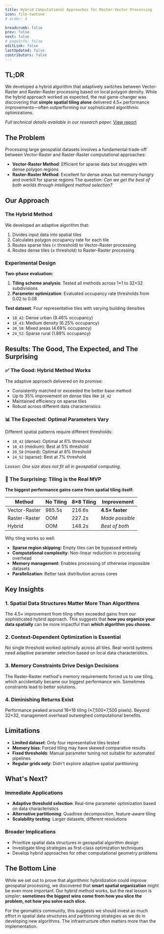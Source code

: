 ```yaml
---
title: Hybrid Computational Approaches for Raster-Vector Processing
icon: file-twotone
# order: 4

breadcrumb: false
prev: false
next: false
# pageInfo: false
editLink: false
lastUpdated: false
contributors: false
---
```


## TL;DR

We developed a hybrid algorithm that adaptively switches between Vector-Raster and Raster-Raster processing based on local polygon density. While the hybrid approach worked as expected, the real game-changer was discovering that **simple spatial tiling alone** delivered 4.5× performance improvements—often outperforming our sophisticated algorithmic optimizations.

*Full technical details available in our research paper.*
[View report](https://MCHU-1999.github.io/files/readar/readar_task1.pdf)


## The Problem

Processing large geospatial datasets involves a fundamental trade-off between Vector-Raster and Raster-Raster computational approaches:
- **Vector-Raster Method**: Efficient for sparse data but struggles with dense polygon regions
- **Raster-Raster Method**: Excellent for dense areas but memory-hungry and overkill for sparse regions
The question: *Can we get the best of both worlds through intelligent method selection?*


## Our Approach

### The Hybrid Method

We developed an adaptive algorithm that:
1. Divides input data into spatial tiles
2. Calculates polygon occupancy rate for each tile
3. Routes sparse tiles (< threshold) to Vector-Raster processing
4. Routes dense tiles (≥ threshold) to Raster-Raster processing

### Experimental Design

**Two-phase evaluation:**
1. **Tiling scheme analysis**: Tested all methods across 1×1 to 32×32 subdivisions
2. **Parameter optimization**: Evaluated occupancy rate thresholds from 0.02 to 0.08

**Test dataset**: Four representative tiles with varying building densities
- `18_42`: Dense urban (9.46% occupancy)
- `18_43`: Medium density (6.25% occupancy) 
- `20_50`: Mixed areas (4.69% occupancy)
- `24_52`: Sparse rural (1.89% occupancy)


## Results: The Good, The Expected, and The Surprising

### ✅ The Good: Hybrid Method Works

The adaptive approach delivered on its promise:
- Consistently matched or exceeded the better base method
- Up to 35% improvement on dense tiles like `18_42`
- Maintained efficiency on sparse tiles
- Robust across different data characteristics

### 📊 The Expected: Optimal Parameters Vary

Different spatial patterns require different thresholds:
- `18_42` (dense): Optimal at 6% threshold
- `18_43` (medium): Best at 5% threshold  
- `20_50` (mixed): Optimal at 8% threshold
- `24_52` (sparse): Best at 7% threshold

*Lesson: One size does not fit all in geospatial computing.*

### 🚀 The Surprising: Tiling is the Real MVP

**The biggest performance gains came from spatial tiling itself:**

| Method | No Tiling | 8×8 Tiling | Improvement |
|--------|-----------|------------|-------------|
| Vector-Raster | 985.5s | 216.6s | **4.5× faster** |
| Raster-Raster | OOM | 227.2s | *Made possible* |
| Hybrid | OOM | 148.2s | *Best of both* |

Why tiling works so well:
- **Sparse region skipping**: Empty tiles can be bypassed entirely
- **Computational complexity**: Non-linear reduction in processing overhead  
- **Memory management**: Enables processing of otherwise impossible datasets
- **Parallelization**: Better task distribution across cores

## Key Insights

### 1. **Spatial Data Structures Matter More Than Algorithms**
The 4.5× improvement from tiling often exceeded gains from our sophisticated hybrid approach. This suggests that **how you organize your data spatially** can be more impactful than **which algorithm you choose**.

### 2. **Context-Dependent Optimization is Essential**
No single threshold worked optimally across all tiles. Real-world systems need adaptive parameter selection based on local data characteristics.

### 3. **Memory Constraints Drive Design Decisions**
The Raster-Raster method's memory requirements forced us to use tiling, which accidentally became our biggest performance win. Sometimes constraints lead to better solutions.

### 4. **Diminishing Returns Exist**
Performance peaked around 16×16 tiling (≈7,500×7,500 pixels). Beyond 32×32, management overhead outweighed computational benefits.


## Limitations

- **Limited dataset**: Only four representative tiles tested
- **Memory bias**: Forced tiling may have skewed comparative results
- **Fixed thresholds**: Manual parameter tuning not suitable for automated pipelines
- **Regular grids only**: Didn't explore adaptive spatial partitioning

## What's Next?

### Immediate Applications
- **Adaptive threshold selection**: Real-time parameter optimization based on data characteristics
- **Alternative partitioning**: Quadtree decomposition, feature-aware tiling
- **Scalability testing**: Larger datasets, different resolutions

### Broader Implications
- Prioritize spatial data structures in geospatial algorithm design
- Investigate tiling strategies as first-class optimization techniques
- Develop hybrid approaches for other computational geometry problems

## The Bottom Line

While we set out to prove that algorithmic hybridization could improve geospatial processing, we discovered that **smart spatial organization** might be even more important. Our hybrid method works, but the real lesson is simpler: **sometimes the biggest wins come from how you slice the problem, not how you solve each slice.**

For the geomatics community, this suggests we should invest as much effort in spatial data structures and partitioning strategies as we do in developing new algorithms. The infrastructure often matters more than the implementation.